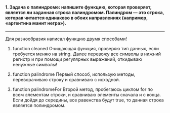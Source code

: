 <h4>1. Задача о палиндроме: напишите функцию, которая проверяет, является ли заданная строка палиндромом. Палиндром — это строка, которая читается одинаково в обоих направлениях (например, «аргентина манит негра»).</h4>

---

Для разнообразия написал функцию двумя способами!

1. function cleaned
   Очищающая функция, проверяю тип данных, если требуется меняю на string.
   Далее перевожу все символы в нижний регистр и при помощи регулярных выражений, откидываю ненужные символы!

1. function palindrome
   Первый способ, использую методы, переворачиваю строку и сравниваю с исходной.

1. function palindromeFor
   Второй метод, пробегаюсь циклом for по всем элементам строки, и сравниваю элементы сначала и с конца.
   Если дойдя до середины, все равенства будут true, то данная строка является полиндромом.
